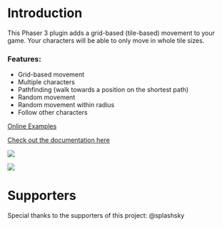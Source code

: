 # Introduction

This Phaser 3 plugin adds a grid-based \(tile-based\) movement to your game. Your characters will be able to only move in whole tile sizes.

### Features:

- Grid-based movement
- Multiple characters
- Pathfinding \(walk towards a position on the shortest path\)
- Random movement
- Random movement within radius
- Follow other characters

[Online Examples](https://annoraaq.github.io/phaser-grid-movement-plugin/examples/)

[Check out the documentation here](https://app.gitbook.com/@annoraaq/s/phaser-grid-movement-plugin/)

![](images/movement.gif)

![](images/radius-movement.gif)

# Supporters
Special thanks to the supporters of this project:
@splashsky
